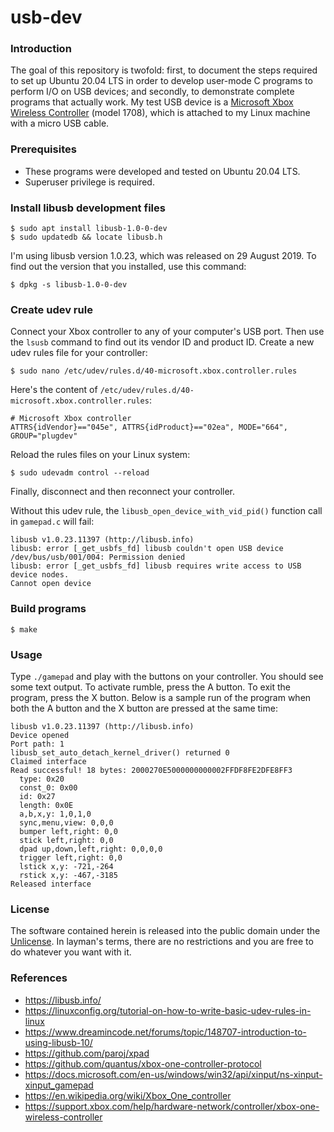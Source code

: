 # usb-dev

### Introduction
The goal of this repository is twofold: first, to document the steps required
to set up Ubuntu 20.04 LTS in order to develop user-mode C programs to
perform I/O on USB devices; and secondly, to demonstrate complete
programs that actually work. My test USB device is a [Microsoft Xbox
Wireless Controller](https://en.wikipedia.org/wiki/Xbox_Wireless_Controller)
(model 1708), which is attached to my Linux machine with a micro USB cable.

### Prerequisites
- These programs were developed and tested on Ubuntu 20.04 LTS.
- Superuser privilege is required.

### Install libusb development files
```
$ sudo apt install libusb-1.0-0-dev
$ sudo updatedb && locate libusb.h
```

I'm using libusb version 1.0.23, which was released on 29 August 2019.
To find out the version that you installed, use this command:
```
$ dpkg -s libusb-1.0-0-dev
```

### Create udev rule
Connect your Xbox controller to any of your computer's USB port. Then use
the `lsusb` command to find out its vendor ID and product ID. Create a
new udev rules file for your controller:
```
$ sudo nano /etc/udev/rules.d/40-microsoft.xbox.controller.rules
```

Here's the content of `/etc/udev/rules.d/40-microsoft.xbox.controller.rules`:
```
# Microsoft Xbox controller
ATTRS{idVendor}=="045e", ATTRS{idProduct}=="02ea", MODE="664", GROUP="plugdev"
```

Reload the rules files on your Linux system:
```
$ sudo udevadm control --reload
```

Finally, disconnect and then reconnect your controller.

Without this udev rule, the `libusb_open_device_with_vid_pid()` function
call in `gamepad.c` will fail:
```
libusb v1.0.23.11397 (http://libusb.info)
libusb: error [_get_usbfs_fd] libusb couldn't open USB device /dev/bus/usb/001/004: Permission denied
libusb: error [_get_usbfs_fd] libusb requires write access to USB device nodes.
Cannot open device
```

### Build programs
```
$ make
```

### Usage
Type `./gamepad` and play with the buttons on your controller. You should
see some text output. To activate rumble, press the A button. To exit
the program, press the X button. Below is a sample run of the program
when both the A button and the X button are pressed at the same time:
```
libusb v1.0.23.11397 (http://libusb.info)
Device opened
Port path: 1
libusb_set_auto_detach_kernel_driver() returned 0
Claimed interface
Read successful! 18 bytes: 2000270E5000000000002FFDF8FE2DFE8FF3
  type: 0x20
  const_0: 0x00
  id: 0x27
  length: 0x0E
  a,b,x,y: 1,0,1,0
  sync,menu,view: 0,0,0
  bumper left,right: 0,0
  stick left,right: 0,0
  dpad up,down,left,right: 0,0,0,0
  trigger left,right: 0,0
  lstick x,y: -721,-264
  rstick x,y: -467,-3185
Released interface
```

### License
The software contained herein is released into the public domain under the
[Unlicense](https://unlicense.org/). In layman's terms, there are no
restrictions and you are free to do whatever you want with it.

### References
- https://libusb.info/
- https://linuxconfig.org/tutorial-on-how-to-write-basic-udev-rules-in-linux
- https://www.dreamincode.net/forums/topic/148707-introduction-to-using-libusb-10/
- https://github.com/paroj/xpad
- https://github.com/quantus/xbox-one-controller-protocol
- https://docs.microsoft.com/en-us/windows/win32/api/xinput/ns-xinput-xinput_gamepad
- https://en.wikipedia.org/wiki/Xbox_One_controller
- https://support.xbox.com/help/hardware-network/controller/xbox-one-wireless-controller
